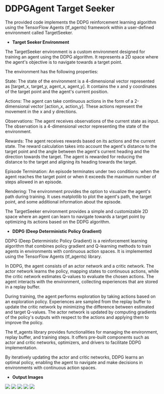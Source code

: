 # DDPGAgent Target Seeker

The provided code implements the DDPG reinforcement learning algorithm using the TensorFlow Agents (tf_agents) framework within a user-defined environment called TargetSeeker.


- **Target Seeker Environment**

The TargetSeeker environment is a custom environment designed for training an agent using the DDPG algorithm. It represents a 2D space where the agent's objective is to navigate towards a target point.

The environment has the following properties:

State: The state of the environment is a 4-dimensional vector represented as [target_x, target_y, agent_x, agent_y]. It contains the x and y coordinates of the target point and the agent's current position.

Actions: The agent can take continuous actions in the form of a 2-dimensional vector [action_x, action_y]. These actions represent the movement in the x and y directions.

Observations: The agent receives observations of the current state as input. The observation is a 4-dimensional vector representing the state of the environment.

Rewards: The agent receives rewards based on its actions and the current state. The reward calculation takes into account the agent's distance to the target point and the angle between the agent's current heading and the direction towards the target. The agent is rewarded for reducing the distance to the target and aligning its heading towards the target.

Episode Termination: An episode terminates under two conditions: when the agent reaches the target point or when it exceeds the maximum number of steps allowed in an episode.

Rendering: The environment provides the option to visualize the agent's path during training. It uses matplotlib to plot the agent's path, the target point, and some additional information about the episode.

The TargetSeeker environment provides a simple and customizable 2D space where an agent can learn to navigate towards a target point by optimizing its actions based on the DDPG algorithm.



- **DDPG (Deep Deterministic Policy Gradient)**

DDPG (Deep Deterministic Policy Gradient) is a reinforcement learning algorithm that combines policy gradient and Q-learning methods to train agents in environments with continuous action spaces. It is implemented using the TensorFlow Agents (tf_agents) library.

In DDPG, the agent consists of an actor network and a critic network. The actor network learns the policy, mapping states to continuous actions, while the critic network estimates Q-values to evaluate the chosen actions. The agent interacts with the environment, collecting experiences that are stored in a replay buffer.

During training, the agent performs exploration by taking actions based on an exploration policy. Experiences are sampled from the replay buffer to update the critic network by minimizing the difference between estimated and target Q-values. The actor network is updated by computing gradients of the policy's outputs with respect to the actions and applying them to improve the policy.

The tf_agents library provides functionalities for managing the environment, replay buffer, and training steps. It offers pre-built components such as actor and critic networks, optimizers, and drivers to facilitate DDPG implementation.

By iteratively updating the actor and critic networks, DDPG learns an optimal policy, enabling the agent to navigate and make decisions in environments with continuous action spaces.


- **Output Images**

<img src=https://github.com/ukoksoy/TargetSeeker/blob/main/output_images/episode15.png>
<img src=https://github.com/ukoksoy/TargetSeeker/blob/main/output_images/episode23.png>
<img src=https://github.com/ukoksoy/TargetSeeker/blob/main/output_images/episode28.png>
<img src=https://github.com/ukoksoy/TargetSeeker/blob/main/output_images/episode45.png>
<img src=https://github.com/ukoksoy/TargetSeeker/blob/main/output_images/episode49.png>


